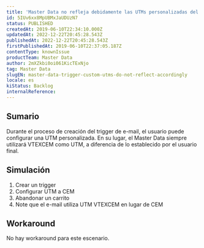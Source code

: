```yaml
---
title: 'Master Data no refleja debidamente las UTMs personalizadas del trigger'
id: 5IUv6xx8MpUBMxJaUDUzN7
status: PUBLISHED
createdAt: 2019-06-10T22:34:10.000Z
updatedAt: 2022-12-22T20:45:28.543Z
publishedAt: 2022-12-22T20:45:28.543Z
firstPublishedAt: 2019-06-10T22:37:05.187Z
contentType: knownIssue
productTeam: Master Data
author: 2mXZkbi0oi061KicTExNjo
tag: Master Data
slugEN: master-data-trigger-custom-utms-do-not-reflect-accordingly
locale: es
kiStatus: Backlog
internalReference: 
---
```


## Sumario

Durante el proceso de creación del trigger de e-mail, el usuario puede configurar una UTM personalizada. En su lugar, el Master Data siempre utilizará VTEXCEM como UTM, a diferencia de lo establecido por el usuario final.

## Simulación

1. Crear un trigger
2. Configurar UTM a CEM
3. Abandonar un carrito
4. Note que el e-mail utiliza UTM VTEXCEM en lugar de CEM

## Workaround

No hay workaround para este escenario.

